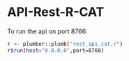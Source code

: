 # API-Rest-R-CAT

To run the api on port 8766:

```sh
r <- plumber::plumb("rest_api_cat.r")
r$run(host="0.0.0.0",port=8766)
```
